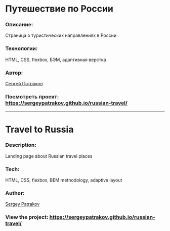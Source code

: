 # Путешествие по России

### Описание:

Страница о туристических направлениях в России

### Технологии:

HTML, CSS, flexbox, БЭМ, адаптивная верстка

### Автор:

[Сергей Патраков](https://github.com/sergeypatrakov)

### Посмотреть проект: https://sergeypatrakov.github.io/russian-travel/

___

# Travel to Russia

### Description: 

Landing page about Russian travel places

### Tech:

HTML, CSS, flexbox, BEM methodology, adaptive layout

### Author:

[Sergey Patrakov](https://github.com/sergeypatrakov)

### View the project: https://sergeypatrakov.github.io/russian-travel/